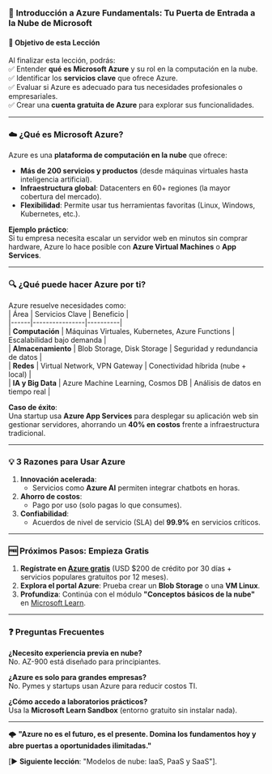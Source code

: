 ### 🌟 **Introducción a Azure Fundamentals: Tu Puerta de Entrada a la Nube de Microsoft**  

#### 🎯 **Objetivo de esta Lección**  
Al finalizar esta lección, podrás:  
✅ Entender **qué es Microsoft Azure** y su rol en la computación en la nube.  
✅ Identificar los **servicios clave** que ofrece Azure.  
✅ Evaluar si Azure es adecuado para tus necesidades profesionales o empresariales.  
✅ Crear una **cuenta gratuita de Azure** para explorar sus funcionalidades.  

---

### ☁️ **¿Qué es Microsoft Azure?**  
Azure es una **plataforma de computación en la nube** que ofrece:  
- **Más de 200 servicios y productos** (desde máquinas virtuales hasta inteligencia artificial).  
- **Infraestructura global**: Datacenters en 60+ regiones (la mayor cobertura del mercado).  
- **Flexibilidad**: Permite usar tus herramientas favoritas (Linux, Windows, Kubernetes, etc.).  

**Ejemplo práctico**:  
Si tu empresa necesita escalar un servidor web en minutos sin comprar hardware, Azure lo hace posible con **Azure Virtual Machines** o **App Services**.  

---

### 🔍 **¿Qué puede hacer Azure por ti?**  
Azure resuelve necesidades como:  
| Área | Servicios Clave | Beneficio |  
|------|----------------|----------|  
| **Computación** | Máquinas Virtuales, Kubernetes, Azure Functions | Escalabilidad bajo demanda |  
| **Almacenamiento** | Blob Storage, Disk Storage | Seguridad y redundancia de datos |  
| **Redes** | Virtual Network, VPN Gateway | Conectividad híbrida (nube + local) |  
| **IA y Big Data** | Azure Machine Learning, Cosmos DB | Análisis de datos en tiempo real |  

**Caso de éxito**:  
Una startup usa **Azure App Services** para desplegar su aplicación web sin gestionar servidores, ahorrando un **40% en costos** frente a infraestructura tradicional.  

---

### 💡 **3 Razones para Usar Azure**  
1. **Innovación acelerada**:  
   - Servicios como **Azure AI** permiten integrar chatbots en horas.  
2. **Ahorro de costos**:  
   - Pago por uso (solo pagas lo que consumes).  
3. **Confiabilidad**:  
   - Acuerdos de nivel de servicio (SLA) del **99.9%** en servicios críticos.  

---

### 🆓 **Próximos Pasos: Empieza Gratis**  
1. **Regístrate en [Azure gratis](https://azure.microsoft.com/es-es/free/)** (USD $200 de crédito por 30 días + servicios populares gratuitos por 12 meses).  
2. **Explora el portal Azure**: Prueba crear un **Blob Storage** o una **VM Linux**.  
3. **Profundiza**: Continúa con el módulo **"Conceptos básicos de la nube"** en [Microsoft Learn](https://learn.microsoft.com/es-es/training/).  

---

### ❓ **Preguntas Frecuentes**  
**¿Necesito experiencia previa en nube?**  
No. AZ-900 está diseñado para principiantes.  

**¿Azure es solo para grandes empresas?**  
No. Pymes y startups usan Azure para reducir costos TI.  

**¿Cómo accedo a laboratorios prácticos?**  
Usa la **Microsoft Learn Sandbox** (entorno gratuito sin instalar nada).  

---

🌩️ **"Azure no es el futuro, es el presente. Domina los fundamentos hoy y abre puertas a oportunidades ilimitadas."**  

[▶️ **Siguiente lección**: "Modelos de nube: IaaS, PaaS y SaaS"].


